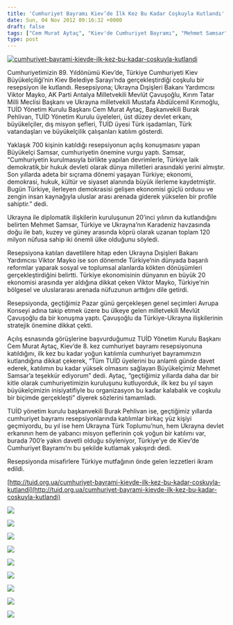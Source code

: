 ```yaml
---
title: 'Cumhuriyet Bayramı Kiev’de İlk Kez Bu Kadar Coşkuyla Kutlandı'
date: Sun, 04 Nov 2012 09:16:32 +0000
draft: false
tags: ["Cem Murat Aytaç", "Kiev'de Cumhuriyet Bayramı", "Mehmet Samsar", "Mevllüt Çavuşoğlu", "Mustafa Kırımoğlu", "TUİD (Türk Ukrayna İşadamları Derneği)", "Ukrayna'da Cumhuriyat Bayramı"]
type: post
---
```


[![](http://tuid.org.ua/wp-content/uploads/2012/11/cumhuriyet-bayrami-kievde-ilk-kez-bu-kadar-coskuyla-kutlandi.jpg "cumhuriyet-bayrami-kievde-ilk-kez-bu-kadar-coskuyla-kutlandi")](http://tuid.org.ua/wp-content/uploads/2012/11/cumhuriyet-bayrami-kievde-ilk-kez-bu-kadar-coskuyla-kutlandi.jpg)

Cumhuriyetimizin 89. Yıldönümü Kiev’de, Türkiye Cumhuriyeti Kiev Büyükelçiliği’nin Kiev Belediye Sarayı’nda gerçekleştirdiği coşkulu bir resepsiyon ile kutlandı. Resepsiyona; Ukrayna Dışişleri Bakanı Yardımcısı Viktor Mayko, AK Parti Antalya Milletvekili Mevlüt Çavuşoğlu, Kırım Tatar Milli Meclisi Başkanı ve Ukrayna milletvekili Mustafa Abdülcemil Kırımoğlu, TUİD Yönetim Kurulu Başkanı Cem Murat Aytaç, Başkanvekili Burak Pehlivan, TUİD Yönetim Kurulu üyeleleri, üst düzey devlet erkanı, büyükelçiler, dış misyon şefleri, TUİD üyesi Türk işadamları, Türk vatandaşları ve büyükelçilik çalışanları katılım gösterdi.

Yaklaşık 700 kişinin katıldığı resepsiyonun açılış konuşmasını yapan Büyükelçi Samsar, cumhuriyetin önemine vurgu yaptı. Samsar, “Cumhuriyetin kurulmasıyla birlikte yapılan devrimlerle, Türkiye laik demokratik,bir hukuk devleti olarak dünya milletleri arasındaki yerini almıştır. Son yıllarda adeta bir sıçrama dönemi yaşayan Türkiye; ekonomi, demokrasi, hukuk, kültür ve siyaset alanında büyük ilerleme kaydetmiştir. Bugün Türkiye, ilerleyen demokrasisi gelişen ekonomisi güçlü ordusu ve zengin insan kaynağıyla uluslar arası arenada giderek yükselen bir profile sahiptir.” dedi.

Ukrayna ile diplomatik ilişkilerin kuruluşunun 20’inci yılının da kutlandığını belirten Mehmet Samsar, Türkiye ve Ukrayna’nın Karadeniz havzasında doğu ile batı, kuzey ve güney arasında köprü olarak uzanan toplam 120 milyon nüfusa sahip iki önemli ülke olduğunu söyledi.

Resepsiyona katılan davetlilere hitap eden Ukrayna Dışişleri Bakanı Yardımcısı Viktor Mayko ise son dönemde Türkiye’nin dünyada başarılı reformlar yaparak sosyal ve toplumsal alanlarda kökten dönüşümleri gerçekleştirdiğini belirtti. Türkiye ekonomisinin dünyanın en büyük 20 ekonomisi arasında yer aldığına dikkat çeken Viktor Mayko, Türkiye’nin bölgesel ve uluslararası arenada nüfuzunun arttığını dile getirdi.

Resepsiyonda, geçtiğimiz Pazar günü gerçekleşen genel seçimleri Avrupa Konseyi adına takip etmek üzere bu ülkeye gelen milletvekili Mevlüt Çavuşoğlu da bir konuşma yaptı. Çavuşoğlu da Türkiye-Ukrayna ilişkilerinin stratejik önemine dikkat çekti.

Açılış esnasında görüşlerine başvurduğumuz TUİD Yönetim Kurulu Başkanı Cem Murat Aytaç, Kiev’de 8. kez cumhuriyet bayramı resepsiyonuna katıldığını, ilk kez bu kadar yoğun katılımla cumhuriyet bayramımızın kutlandığına dikkat çekerek, “Tüm TUİD üyelerini bu anlamlı günde davet ederek, katılımın bu kadar yüksek olmasını sağlayan Büyükelçimiz Mehmet Samsar’a teşekkür ediyorum” dedi. Aytaç, “geçtiğimiz yıllarda daha dar bir kitle olarak cumhuriyetimizin kuruluşunu kutluyorduk, ilk kez bu yıl sayın büyükelçimizin inisiyatifiyle bu organizasyon bu kadar kalabalık ve coşkulu bir biçimde gerçekleşti” diyerek sözlerini tamamladı.

TUİD yönetim kurulu başkanvekili Burak Pehlivan ise, geçtiğimiz yıllarda cumhuriyet bayramı resepsiyonlarında katılımlar birkaç yüz kişiyi geçmiyordu, bu yıl ise hem Ukrayna Türk Toplumu’nun, hem Ukrayna devlet erkanının hem de yabancı misyon şeflerinin çok yoğun bir katılımı var, burada 700’e yakın davetli olduğu söyleniyor, Türkiye’ye de Kiev’de Cumhuriyet Bayramı’nı bu şekilde kutlamak yakışırdı dedi.

Resepsiyonda misafirlere Türkiye mutfağının önde gelen lezzetleri ikram edildi.

[http://tuid.org.ua/cumhuriyet-bayrami-kievde-ilk-kez-bu-kadar-coskuyla-kutlandi](http://tuid.org.ua/cumhuriyet-bayrami-kievde-ilk-kez-bu-kadar-coskuyla-kutlandi)

![](https://lh3.googleusercontent.com/-Hd03qd231b0/UJRS1S4p4yI/AAAAAAAACmk/c7tA2IastWM/s763/291012_YE_41.jpg)

![](https://lh6.googleusercontent.com/-l7lKpCDkuRA/UJRS2NyUFYI/AAAAAAAACms/y9cL4QwV_1E/s593/291012_YE_61.jpg)

![](https://lh3.googleusercontent.com/-HivQPPZQxQ4/UJRS2n1P-UI/AAAAAAAACnA/7QBjzonnpTg/s766/291012_YE_66.jpg)

![](https://lh5.googleusercontent.com/-Vib8SDOIWoc/UJRS2ggRH0I/AAAAAAAACm4/pa1Gofu2YO8/s751/291012_YE_9.jpg)

![](https://lh6.googleusercontent.com/-9zLqz9mOtxw/UJRS3o6rMlI/AAAAAAAACnI/3iolmeXJZCw/s462/IMG_0188.JPG)

![](https://lh5.googleusercontent.com/-MRURo8kFIkg/UJRS385s9bI/AAAAAAAACn8/KTPqdULSQ7w/s616/IMG_0204.JPG)

![](https://lh4.googleusercontent.com/-0NI8z9H3z6Q/UJRS0fNdJHI/AAAAAAAACmQ/5igewlfLGbU/s759/291012_YE_18.jpg)

![](https://lh6.googleusercontent.com/-xyNT6NY7x0c/UJRS0RW6o0I/AAAAAAAACmU/bD9iAVJ_Fc0/s570/291012_YE_11.jpg)

![](https://lh4.googleusercontent.com/-Hss-_s_bwKY/UJRS0enHKrI/AAAAAAAACmM/ulRfsA-kwzk/s771/291012_YE_19.jpg)

 

